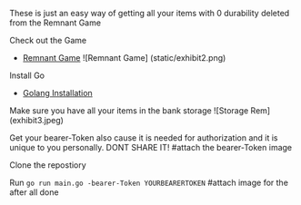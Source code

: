 These is just an easy way of getting all your items with 0 durability deleted from the Remnant Game

Check out the Game

- [Remnant Game](https://game.theremnants.app/)
![Remnant Game] (static/exhibit2.png)

Install Go

- [Golang Installation](https://go.dev/doc/install)

Make sure you have all your items in the bank storage
![Storage Rem] (exhibit3.jpeg)

Get your bearer-Token also cause it is needed for authorization and it is unique to you personally. DONT SHARE IT!
#attach the bearer-Token image

Clone the repostiory

Run `go run main.go -bearer-Token YOURBEARERTOKEN`
#attach image for the after all done


